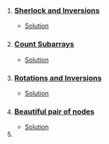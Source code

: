 1. ### [Sherlock and Inversions](https://www.hackerearth.com/practice/data-structures/advanced-data-structures/fenwick-binary-indexed-trees/practice-problems/algorithm/sherlock-and-inversions/)
   - [Solution](https://github.com/MH-Sajjat/CP-activities/blob/main/Daily%20challenge/solution001.cpp)
2. ### [Count Subarrays](https://codeforces.com/gym/100589/problem/H)
   - [Solution](https://github.com/MH-Sajjat/CP-activities/blob/main/Daily%20challenge/solution002.cpp)
3. ### [Rotations and Inversions](https://www.hackerearth.com/practice/data-structures/advanced-data-structures/fenwick-binary-indexed-trees/practice-problems/algorithm/rotations-and-inversions/)
   - [Solution](https://github.com/MH-Sajjat/CP-activities/blob/main/Daily%20challenge/solution003.cpp)
4. ### [Beautiful pair of nodes](https://www.hackerearth.com/practice/data-structures/advanced-data-structures/fenwick-binary-indexed-trees/practice-problems/algorithm/beautiful-pair-of-nodes-d5dea13c/?fbclid=IwAR2UBJFVWo-nQdKNtQEWlEcr6YcJj5I9c9NHPh9b-Exn_T9G1Ek-UBPDCwE)
   - [Solution]()
5. 
